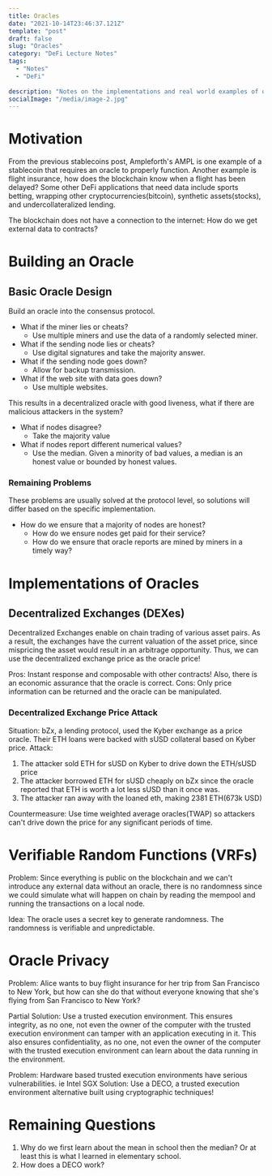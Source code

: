```yaml
---
title: Oracles
date: "2021-10-14T23:46:37.121Z"
template: "post"
draft: false
slug: "Oracles"
category: "DeFi Lecture Notes"
tags:
  - "Notes"
  - "DeFi"
  
description: "Notes on the implementations and real world examples of oracles"
socialImage: "/media/image-2.jpg"
---
```


# Motivation
From the previous stablecoins post, Ampleforth's AMPL is one example of a stablecoin that requires an oracle to properly function. Another example is flight insurance, how does the blockchain know when a flight has been delayed? Some other DeFi applications that need data include sports betting, wrapping other cryptocurrencies(bitcoin), synthetic assets(stocks), and undercollateralized lending.

The blockchain does not have a connection to the internet: How do we get external data to contracts?

# Building an Oracle

## Basic Oracle Design
Build an oracle into the consensus protocol. 
  - What if the miner lies or cheats?
      - Use multiple miners and use the data of a randomly selected miner.
  - What if the sending node lies or cheats?
      - Use digital signatures and take the majority answer.
  - What if the sending node goes down?
      - Allow for backup transmission.
  - What if the web site with data goes down?
      - Use multiple websites.

This results in a decentralized oracle with good liveness, what if there are malicious attackers in the system?
  - What if nodes disagree?
      - Take the majority value
  - What if nodes report different numerical values?
      - Use the median. Given a minority of bad values, a median is an honest value or bounded by honest values.

### Remaining Problems
These problems are usually solved at the protocol level, so solutions will differ based on the specific implementation.
- How do we ensure that a majority of nodes are honest?
  - How do we ensure nodes get paid for their service?
  - How do we ensure that oracle reports are mined by miners in a timely way?

# Implementations of Oracles

## Decentralized Exchanges (DEXes)
Decentralized Exchanges enable on chain trading of various asset pairs. As a result, the exchanges have the current valuation of the asset price, since mispricing the asset would result in an arbitrage opportunity. Thus, we can use the decentralized exchange price as the oracle price!

Pros: Instant response and composable with other contracts! Also, there is an economic assurance that the oracle is correct.
Cons: Only price information can be returned and the oracle can be manipulated.

### Decentralized Exchange Price Attack
Situation: bZx, a lending protocol, used the Kyber exchange as a price oracle. Their ETH loans were backed with sUSD collateral based on Kyber price. 
Attack:
1. The attacker sold ETH for sUSD on Kyber to drive down the ETH/sUSD price
2. The attacker borrowed ETH for sUSD cheaply on bZx since the oracle reported that ETH is worth a lot less sUSD than it once was.
3. The attacker ran away with the loaned eth, making 2381 ETH(673k USD)

Countermeasure: Use time weighted average oracles(TWAP) so attackers can't drive down the price for any significant periods of time.

# Verifiable Random Functions (VRFs)
Problem: Since everything is public on the blockchain and we can't introduce any external data without an oracle, there is no randomness since we could simulate what will happen on chain by reading the mempool and running the transactions on a local node.

Idea: The oracle uses a secret key to generate randomness. The randomness is verifiable and unpredictable.

# Oracle Privacy
Problem: Alice wants to buy flight insurance for her trip from San Francisco to New York, but how can she do that without everyone knowing that she's flying from San Francisco to New York?

Partial Solution: Use a trusted execution environment. This ensures integrity, as no one, not even the owner of the computer with the trusted execution environment can tamper with an application executing in it. This also ensures confidentiality, as no one, not even the owner of the computer with the trusted execution environment can learn about the data running in the environment. 

Problem: Hardware based trusted execution environments have serious vulnerabilities. ie Intel SGX
Solution: Use a DECO, a trusted execution environment alternative built using cryptographic techniques!

# Remaining Questions
1. Why do we first learn about the mean in school then the median? Or at least this is what I learned in elementary school.
2. How does a DECO work?